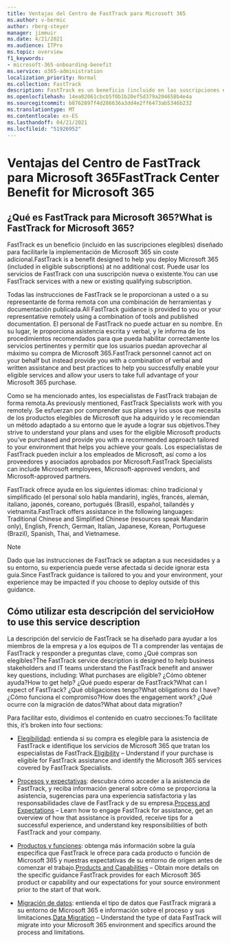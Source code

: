 ```yaml
---
title: Ventajas del Centro de FastTrack para Microsoft 365
ms.author: v-bermic
author: rberg-steyer
manager: jimmuir
ms.date: 4/21/2021
ms.audience: ITPro
ms.topic: overview
f1_keywords:
- microsoft-365-onboarding-benefit
ms.service: o365-administration
localization_priority: Normal
ms.collection: FastTrack
description: FastTrack es un beneficio (incluido en las suscripciones elegibles) diseñado para facilitarle la implementación de Microsoft 365 sin coste adicional. Puede usar los servicios de FastTrack con una suscripción nueva o existente.
ms.openlocfilehash: 14ea02061cbcb5f0b1b20ef5d379a204658b4e4a
ms.sourcegitcommit: b8762897f4d286636a3dd4e2ff6473ab5346b232
ms.translationtype: MT
ms.contentlocale: es-ES
ms.lasthandoff: 04/21/2021
ms.locfileid: "51926952"
---
```

# <a name="fasttrack-center-benefit-for-microsoft-365"></a><span data-ttu-id="32559-104">Ventajas del Centro de FastTrack para Microsoft 365</span><span class="sxs-lookup"><span data-stu-id="32559-104">FastTrack Center Benefit for Microsoft 365</span></span>

## <a name="what-is-fasttrack-for-microsoft-365"></a><span data-ttu-id="32559-105">¿Qué es FastTrack para Microsoft 365?</span><span class="sxs-lookup"><span data-stu-id="32559-105">What is FastTrack for Microsoft 365?</span></span>

<span data-ttu-id="32559-106">FastTrack es un beneficio (incluido en las suscripciones elegibles) diseñado para facilitarle la implementación de Microsoft 365 sin coste adicional.</span><span class="sxs-lookup"><span data-stu-id="32559-106">FastTrack is a benefit designed to help you deploy Microsoft 365 (included in eligible subscriptions) at no additional cost.</span></span> <span data-ttu-id="32559-107">Puede usar los servicios de FastTrack con una suscripción nueva o existente.</span><span class="sxs-lookup"><span data-stu-id="32559-107">You can use FastTrack services with a new or existing qualifying subscription.</span></span>

<span data-ttu-id="32559-108">Todas las instrucciones de FastTrack se le proporcionan a usted o a su representante de forma remota con una combinación de herramientas y documentación publicada.</span><span class="sxs-lookup"><span data-stu-id="32559-108">All FastTrack guidance is provided to you or your representative remotely using a combination of tools and published documentation.</span></span> <span data-ttu-id="32559-109">El personal de FastTrack no puede actuar en su nombre. En su lugar, le proporciona asistencia escrita y verbal, y le informa de los procedimientos recomendados para que pueda habilitar correctamente los servicios pertinentes y permitir que los usuarios puedan aprovechar al máximo su compra de Microsoft 365.</span><span class="sxs-lookup"><span data-stu-id="32559-109">FastTrack personnel cannot act on your behalf but instead provide you with a combination of verbal and written assistance and best practices to help you successfully enable your eligible services and allow your users to take full advantage of your Microsoft 365 purchase.</span></span>

<span data-ttu-id="32559-110">Como se ha mencionado antes, los especialistas de FastTrack trabajan de forma remota.</span><span class="sxs-lookup"><span data-stu-id="32559-110">As previously mentioned, FastTrack Specialists work with you remotely.</span></span> <span data-ttu-id="32559-111">Se esfuerzan por comprender sus planes y los usos que necesita de los productos elegibles de Microsoft que ha adquirido y le recomiendan un método adaptado a su entorno que le ayude a lograr sus objetivos.</span><span class="sxs-lookup"><span data-stu-id="32559-111">They strive to understand your plans and uses for the eligible Microsoft products you’ve purchased and provide you with a recommended approach tailored to your environment that helps you achieve your goals.</span></span> <span data-ttu-id="32559-112">Los especialistas de FastTrack pueden incluir a los empleados de Microsoft, así como a los proveedores y asociados aprobados por Microsoft.</span><span class="sxs-lookup"><span data-stu-id="32559-112">FastTrack Specialists can include Microsoft employees, Microsoft-approved vendors, and Microsoft-approved partners.</span></span>

<span data-ttu-id="32559-113">FastTrack ofrece ayuda en los siguientes idiomas: chino tradicional y simplificado (el personal solo habla mandarín), inglés, francés, alemán, italiano, japonés, coreano, portugués (Brasil), español, tailandés y vietnamita.</span><span class="sxs-lookup"><span data-stu-id="32559-113">FastTrack offers assistance in the following languages: Traditional Chinese and Simplified Chinese (resources speak Mandarin only), English, French, German, Italian, Japanese, Korean, Portuguese (Brazil), Spanish, Thai, and Vietnamese.</span></span>

> [!NOTE]
> <span data-ttu-id="32559-114">Dado que las instrucciones de FastTrack se adaptan a sus necesidades y a su entorno, su experiencia puede verse afectada si decide ignorar esta guía.</span><span class="sxs-lookup"><span data-stu-id="32559-114">Since FastTrack guidance is tailored to you and your environment, your experience may be impacted if you choose to deploy outside of this guidance.</span></span>

## <a name="how-to-use-this-service-description"></a><span data-ttu-id="32559-115">Cómo utilizar esta descripción del servicio</span><span class="sxs-lookup"><span data-stu-id="32559-115">How to use this service description</span></span>

<span data-ttu-id="32559-116">La descripción del servicio de FastTrack se ha diseñado para ayudar a los miembros de la empresa y a los equipos de TI a comprender las ventajas de FastTrack y responder a preguntas clave, como ¿Qué compras son elegibles?</span><span class="sxs-lookup"><span data-stu-id="32559-116">The FastTrack service description is designed to help business stakeholders and IT teams understand the FastTrack benefit and answer key questions, including: What purchases are eligible?</span></span> <span data-ttu-id="32559-117">¿Cómo obtener ayuda?</span><span class="sxs-lookup"><span data-stu-id="32559-117">How to get help?</span></span> <span data-ttu-id="32559-118">¿Qué puedo esperar de FastTrack?</span><span class="sxs-lookup"><span data-stu-id="32559-118">What can I expect of FastTrack?</span></span> <span data-ttu-id="32559-119">¿Qué obligaciones tengo?</span><span class="sxs-lookup"><span data-stu-id="32559-119">What obligations do I have?</span></span> <span data-ttu-id="32559-120">¿Cómo funciona el compromiso?</span><span class="sxs-lookup"><span data-stu-id="32559-120">How does the engagement work?</span></span> <span data-ttu-id="32559-121">¿Qué ocurre con la migración de datos?</span><span class="sxs-lookup"><span data-stu-id="32559-121">What about data migration?</span></span>

<span data-ttu-id="32559-122">Para facilitar esto, dividimos el contenido en cuatro secciones:</span><span class="sxs-lookup"><span data-stu-id="32559-122">To facilitate this, it’s broken into four sections:</span></span>

  - <span data-ttu-id="32559-123">[Elegibilidad](eligibility.md): entienda si su compra es elegible para la asistencia de FastTrack e identifique los servicios de Microsoft 365 que tratan los especialistas de FastTrack.</span><span class="sxs-lookup"><span data-stu-id="32559-123">[Eligibility](eligibility.md) – Understand if your purchase is eligible for FastTrack assistance and identify the Microsoft 365 services covered by FastTrack Specialists.</span></span>

  - <span data-ttu-id="32559-124">[Procesos y expectativas](process-and-expectations.md): descubra cómo acceder a la asistencia de FastTrack, y reciba información general sobre cómo se proporciona la asistencia, sugerencias para una experiencia satisfactoria y las responsabilidades clave de FastTrack y de su empresa.</span><span class="sxs-lookup"><span data-stu-id="32559-124">[Process and Expectations](process-and-expectations.md) – Learn how to engage FastTrack for assistance, get an overview of how that assistance is provided, receive tips for a successful experience, and understand key responsibilities of both FastTrack and your company.</span></span>

  - <span data-ttu-id="32559-125">[Productos y funciones](products-and-capabilities.md): obtenga más información sobre la guía específica que FastTrack le ofrece para cada producto o función de Microsoft 365 y nuestras expectativas de su entorno de origen antes de comenzar el trabajo.</span><span class="sxs-lookup"><span data-stu-id="32559-125">[Products and Capabilities](products-and-capabilities.md) – Obtain more details on the specific guidance FastTrack provides for each Microsoft 365 product or capability and our expectations for your source environment prior to the start of that work.</span></span>

  - <span data-ttu-id="32559-126">[Migración de datos](data-migration.md): entienda el tipo de datos que FastTrack migrará a su entorno de Microsoft 365 e información sobre el proceso y sus limitaciones.</span><span class="sxs-lookup"><span data-stu-id="32559-126">[Data Migration](data-migration.md) – Understand the type of data FastTrack will migrate into your Microsoft 365 environment and specifics around the process and limitations.</span></span>
